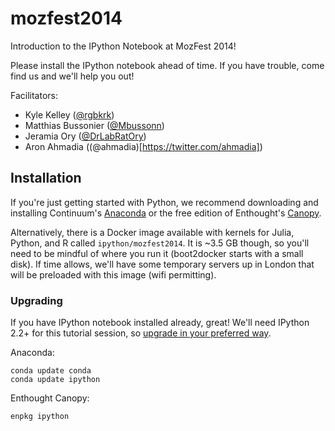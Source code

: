 mozfest2014
===========

Introduction to the IPython Notebook at MozFest 2014!

Please install the IPython notebook ahead of time. If you have trouble, come find us and we'll help you out!

Facilitators:

* Kyle Kelley ([@rgbkrk](https://twitter.com/rgbkrk))
* Matthias Bussonier ([@Mbussonn](https://twitter.com/Mbussonn))
* Jeramia Ory ([@DrLabRatOry](https://twitter.com/DrLabRatOry))
* Aron Ahmadia ((@ahmadia)[https://twitter.com/ahmadia])

## Installation

If you're just getting started with Python, we recommend downloading and installing Continuum's [Anaconda](http://continuum.io/downloads.html) or the free edition of Enthought's [Canopy](https://www.enthought.com/downloads/).

Alternatively, there is a Docker image available with kernels for Julia, Python, and R called `ipython/mozfest2014`. It is ~3.5 GB though, so you'll need to be mindful of where you run it (boot2docker starts with a small disk). If time allows, we'll have some temporary servers up in London that will be preloaded with this image (wifi permitting).

### Upgrading

If you have IPython notebook installed already, great! We'll need IPython 2.2+ for this tutorial session, so [upgrade in your preferred way](http://ipython.org/install.html).

Anaconda:

```
conda update conda
conda update ipython
```

Enthought Canopy:

```
enpkg ipython
```
